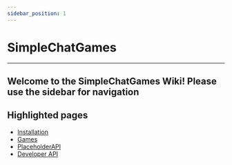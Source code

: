 ```yaml
---
sidebar_position: 1
---
```


# SimpleChatGames
---

## Welcome to the SimpleChatGames Wiki! Please use the sidebar for navigation

## Highlighted pages
- [Installation](installation)
- [Games](games)
- [PlaceholderAPI](placeholderapi)
- [Developer API](developers)

